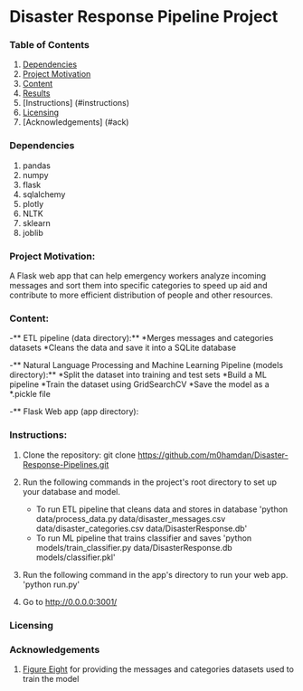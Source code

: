 # Disaster Response Pipeline Project

### Table of Contents

1. [Dependencies](#depend)
2. [Project Motivation](#motivation)
3. [Content](#files)
4. [Results](#analysis)
5. [Instructions] (#instructions)
6. [Licensing](#licensing)
7. [Acknowledgements] (#ack)


### Dependencies <a name="depend"></a>
1. pandas
2. numpy
3. flask
4. sqlalchemy
5. plotly
6. NLTK
7. sklearn
8. joblib


### Project Motivation:<a name="motivation"></a>

A Flask web app that can help emergency workers analyze incoming messages and sort them into specific categories to speed up aid and contribute to more efficient distribution of people and other resources.

### Content: <a name="files"></a>
-** ETL pipeline (data directory):**
	*Merges messages and categories datasets
	*Cleans the data and save it into a SQLite database
	
-** Natural Language Processing and Machine Learning Pipeline (models directory):**
	*Split the dataset into training and test sets
	*Build a ML pipeline
	*Train the dataset using GridSearchCV
	*Save the model as a *.pickle file
	
-** Flask Web app (app directory):
	

### Instructions:<a name="instructions"></a>

1. Clone the repository: git clone https://github.com/m0hamdan/Disaster-Response-Pipelines.git

2. Run the following commands in the project's root directory to set up your database and model.

    - To run ETL pipeline that cleans data and stores in database
        'python data/process_data.py data/disaster_messages.csv data/disaster_categories.csv data/DisasterResponse.db'
    - To run ML pipeline that trains classifier and saves
        'python models/train_classifier.py data/DisasterResponse.db models/classifier.pkl'

3. Run the following command in the app's directory to run your web app.
    'python run.py'

4. Go to http://0.0.0.0:3001/

### Licensing <a name="licensing"></a>


### Acknowledgements <a name="ack"></a>

1. [Figure Eight](https://www.figure-eight.com/) for providing the messages and categories datasets used to train the model
